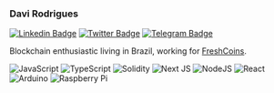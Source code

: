 ### Davi Rodrigues

[![Linkedin Badge](https://img.shields.io/badge/-LinkedIn-2e90ff?style=flat-square&logo=LinkedIn&logoColor=white)](https://www.linkedin.com/in/developer-davi)
[![Twitter Badge](https://img.shields.io/badge/-Twitter-2e90ff?style=flat-square&logo=Twitter&logoColor=white)](https://twitter.com/devdavi_br)
[![Telegram Badge](https://img.shields.io/badge/-Telegram-2e90ff?style=flat-square&logo=Telegram&logoColor=white)](https://t.me/developerdavi)

Blockchain enthusiastic living in Brazil, working for [FreshCoins](https://freshcoins.io).

![JavaScript](https://img.shields.io/badge/javascript-%23323330.svg?style=for-the-badge&logo=javascript&logoColor=%23F7DF1E) ![TypeScript](https://img.shields.io/badge/typescript-%23007ACC.svg?style=for-the-badge&logo=typescript&logoColor=white) ![Solidity](https://img.shields.io/badge/Solidity-%23363636.svg?style=for-the-badge&logo=solidity&logoColor=white) ![Next JS](https://img.shields.io/badge/Next-black?style=for-the-badge&logo=next.js&logoColor=white) ![NodeJS](https://img.shields.io/badge/node.js-6DA55F?style=for-the-badge&logo=node.js&logoColor=white) ![React](https://img.shields.io/badge/react-%2320232a.svg?style=for-the-badge&logo=react&logoColor=%2361DAFB) ![Arduino](https://img.shields.io/badge/-Arduino-00979D?style=for-the-badge&logo=Arduino&logoColor=white) ![Raspberry Pi](https://img.shields.io/badge/-RaspberryPi-C51A4A?style=for-the-badge&logo=Raspberry-Pi)
